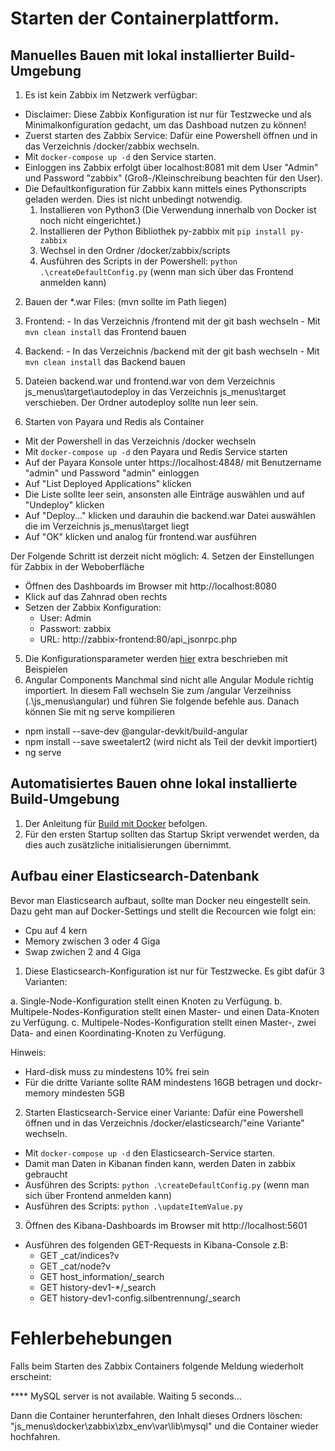 # Starten der Containerplattform.

## Manuelles Bauen mit lokal installierter Build-Umgebung
1. Es ist kein Zabbix im Netzwerk verfügbar:
  - Disclaimer: Diese Zabbix Konfiguration ist nur für Testzwecke und als Minimalkonfiguration gedacht, um das Dashboad nutzen zu können!
  - Zuerst starten des Zabbix Service: Dafür eine Powershell öffnen und in das Verzeichnis /docker/zabbix wechseln.
  - Mit `docker-compose up -d` den Service starten.
  - Einloggen ins Zabbix erfolgt über localhost:8081 mit dem User "Admin" und Password "zabbix" (Groß-/Kleinschreibung beachten für den User).  
  - Die Defaultkonfiguration für Zabbix kann mittels eines Pythonscripts geladen werden. Dies ist nicht unbedingt notwendig.
    1. Installieren von Python3 (Die Verwendung innerhalb von Docker ist noch nicht eingerichtet.)
    2. Installieren der Python Bibliothek py-zabbix mit `pip install py-zabbix`
    3. Wechsel in den Ordner /docker/zabbix/scripts
    4. Ausführen des Scripts in der Powershell: `python .\createDefaultConfig.py` (wenn man sich über das Frontend anmelden kann)

2. Bauen der *.war Files: (mvn sollte im Path liegen)
  1. Frontend:
    - In das Verzeichnis /frontend mit der git bash wechseln
    - Mit `mvn clean install` das Frontend bauen
  2. Backend:
    - In das Verzeichnis /backend mit der git bash wechseln
    - Mit `mvn clean install` das Backend bauen
  3. Dateien backend.war und frontend.war von dem Verzeichnis js_menus\target\autodeploy in das Verzeichnis js_menus\target verschieben. Der Ordner autodeploy sollte nun leer sein.

3. Starten von Payara und Redis als Container
  - Mit der Powershell in das Verzeichnis /docker wechseln
  - Mit `docker-compose up -d` den Payara und Redis Service starten
  - Auf der Payara Konsole unter https://localhost:4848/ mit Benutzername "admin" und Password "admin" einloggen
  - Auf "List Deployed Applications" klicken
  - Die Liste sollte leer sein, ansonsten alle Einträge auswählen und auf "Undeploy" klicken
  - Auf "Deploy..." klicken und darauhin die backend.war Datei auswählen die im Verzeichnis js_menus\target liegt
  - Auf "OK" klicken und analog für frontend.war ausführen

Der Folgende Schritt ist derzeit nicht möglich:
4. Setzen der Einstellungen für Zabbix in der Weboberfläche
  - Öffnen des Dashboards im Browser mit http://localhost:8080
  - Klick auf das Zahnrad oben rechts
  - Setzen der Zabbix Konfiguration:
    - User: Admin
    - Passwort: zabbix
    - URL: http://zabbix-frontend:80/api_jsonrpc.php

5. Die Konfigurationsparameter werden [hier](parameterbeschreibung.md) extra beschrieben mit Beispielen
6. Angular Components
  Manchmal sind nicht alle Angular Module richtig importiert. In diesem Fall wechseln Sie zum /angular Verzeihniss (.\js_menus\angular) und führen Sie folgende befehle aus. Danach können Sie mit ng serve kompilieren
  - npm install --save-dev @angular-devkit/build-angular
  - npm install --save sweetalert2 (wird nicht als Teil der devkit importiert)
  - ng serve

## Automatisiertes Bauen ohne lokal installierte Build-Umgebung

1. Der Anleitung für [Build mit Docker](DockerBuilderUse.md) befolgen.
2. Für den ersten Startup sollten das Startup Skript verwendet werden, da dies auch zusätzliche initialisierungen übernimmt.

## Aufbau einer Elasticsearch-Datenbank 
Bevor man Elasticsearch aufbaut, sollte man Docker neu eingestellt sein.
Dazu geht man auf Docker-Settings und stellt die Recourcen wie folgt ein:

   - Cpu auf 4 kern
   - Memory zwischen 3 oder 4 Giga
   - Swap zwichen 2 and 4 Giga

1.  Diese Elasticsearch-Konfiguration ist nur für Testzwecke. Es gibt dafür 3 Varianten:

  a. Single-Node-Konfiguration stellt einen Knoten zu Verfügung. 
  b. Multipele-Nodes-Konfiguration stellt einen Master- und einen Data-Knoten zu Verfügung. 
  c. Multipele-Nodes-Konfiguration stellt einen Master-, zwei Data- and einen Koordinating-Knoten zu Verfügung.

Hinweis:
  - Hard-disk muss zu mindestens 10% frei sein
  - Für die dritte Variante sollte RAM mindestens 16GB betragen und dockr-memory mindesten 5GB

2. Starten Elasticsearch-Service einer Variante: Dafür eine Powershell öffnen und in das Verzeichnis /docker/elasticsearch/"eine Variante" wechseln.
  - Mit `docker-compose up -d` den Elasticsearch-Service starten.
  - Damit man Daten in Kibanan finden kann, werden Daten in zabbix gebraucht
  - Ausführen des Scripts: `python .\createDefaultConfig.py` (wenn man sich über Frontend anmelden kann)
  - Ausführen des Scripts: `python .\updateItemValue.py`

  3. Öffnen des Kibana-Dashboards im Browser mit http://localhost:5601
  - Ausführen des folgenden GET-Requests in Kibana-Console
  z.B:
    - GET _cat/indices?v
    - GET _cat/node?v
    - GET host_information/_search
    - GET history-dev1-*/_search
    - GET history-dev1-config.silbentrennung/_search


# Fehlerbehebungen

Falls beim Starten des Zabbix Containers folgende Meldung wiederholt erscheint:

**** MySQL server is not available. Waiting 5 seconds...

Dann die Container herunterfahren, den Inhalt dieses Ordners löschen: "js_menus\docker\zabbix\zbx_env\var\lib\mysql" und die Container wieder hochfahren.